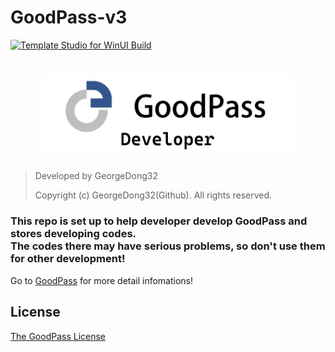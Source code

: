 # GoodPass-v3
[![Template Studio for WinUI Build](https://github.com/GeorgeDong32/GoodPass-v3/actions/workflows/WinUI-Template-Build.yml/badge.svg)](https://github.com/GeorgeDong32/GoodPass-v3/actions/workflows/WinUI-Template-Build.yml)
<h1 align="center">
  <img src="https://github.com/GeorgeDong32/GoodPass/blob/resource/Title%20Photo/GoodPass3.0_Developer.png" alt="GoodPass" width="400">
</h1>

> Developed by GeorgeDong32 
>
> Copyright (c) GeorgeDong32(Github). All rights reserved.

<h3>
This repo is set up to help developer develop GoodPass and stores developing codes.<br>
The codes there may have serious problems, so don't use them for other development!<br>
</h3>

Go to [GoodPass](https://github.com/GeorgeDong32/GoodPass) for more detail infomations!

## License
[The GoodPass License](https://github.com/GeorgeDong32/GoodPass/blob/main/LICENSE.md)
